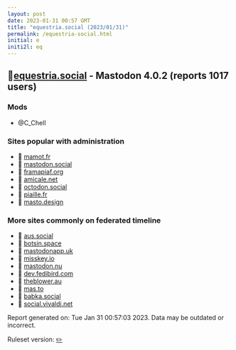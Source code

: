 ```yaml
---
layout: post
date: 2023-01-31 00:57 GMT
title: "equestria.social (2023/01/31)"
permalink: /equestria-social.html
initial: e
initi2l: eq
---
```


## 🐘[equestria.social](https://equestria.social) - Mastodon 4.0.2 (reports 1017 users)

### Mods
 * @C_Chell

### Sites popular with administration

* 🐘 [mamot.fr](/mamot-fr.html)
* 🧸 [mastodon.social](/mastodon-social.html)
* 🐘 [framapiaf.org](/framapiaf-org.html)
* 🐘 [amicale.net](/amicale-net.html)
* 🐘 [octodon.social](/octodon-social.html)
* 🐘 [piaille.fr](/piaille-fr.html)
* 🐘 [masto.design](/masto-design.html)

### More sites commonly on federated timeline

* 🐘 [aus.social](/aus-social.html)
* 🐘 [botsin.space](/botsin-space.html)
* 🐘 [mastodonapp.uk](/mastodonapp-uk.html)
* 🐘 [misskey.io](/misskey-io.html)
* 🐘 [mastodon.nu](/mastodon-nu.html)
* 🧸 [dev.fedibird.com](/dev-fedibird-com.html)
* 🐘 [theblower.au](/theblower-au.html)
* 🐘 [mas.to](/mas-to.html)
* 🐘 [babka.social](/babka-social.html)
* 🐘 [social.vivaldi.net](/social-vivaldi-net.html)

Report generated on: Tue Jan 31 00:57:03 2023. Data may be outdated or incorrect.

Ruleset version: [✏️](/version-pencil)
